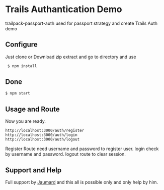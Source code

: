 # Trails Authantication Demo

trailpack-passport-auth used for passport strategy and create Trails Auth demo

## Configure

Just clone or Download zip extract and go to directory and use

```sh
 $ npm install
```

## Done

```sh
$ npm start
```

## Usage and Route
 Now you are ready.

```
http://localhost:3000/auth/register
http://localhost:3000/auth/login
http://localhost:3000/auth/logout
```

Register Route need username and password to register user.
login check by username and password.
logout route to clear session.


## Support and Help
Full support by [Jaumard](https://github.com/jaumard) and this all is possible only and only help by him.
